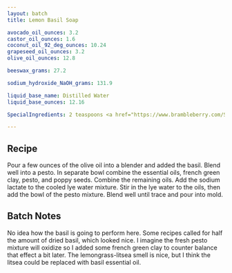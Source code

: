 ```yaml
---
layout: batch
title: Lemon Basil Soap

avocado_oil_ounces: 3.2
castor_oil_ounces: 1.6
coconut_oil_92_deg_ounces: 10.24
grapeseed_oil_ounces: 3.2
olive_oil_ounces: 12.8

beeswax_grams: 27.2

sodium_hydroxide_NaOH_grams: 131.9

liquid_base_name: Distilled Water
liquid_base_ounces: 12.16

SpecialIngredients: 2 teaspoons <a href="https://www.brambleberry.com/Sodium-Lactate-P5127.aspx">sodium lactate</a>, 1 oz. fresh Genovese basil, 2 tablespoons <a href="http://amzn.to/1mO8E4M">french green clay</a>, 4 teaspoons poppy seeds, &frac12; oz. <a href="http://amzn.to/296XzIV">lemongrass essential oil</a>, and &frac12; oz. <a href="https://www.brambleberry.com/litsea-essential-oil-p3824.aspx">litsea essential oil</a>.

---
```


## Recipe
Pour a few ounces of the olive oil into a blender and added the basil. Blend well into a pesto. In separate bowl combine the essential oils, french green clay, pesto, and poppy seeds. Combine the remaining oils. Add the sodium lactate to the cooled lye water mixture.  Stir in the lye water to the oils, then add the bowl of the pesto mixture. Blend well until trace and pour into mold.

## Batch Notes
No idea how the basil is going to perform here. Some recipes called for half the amount of dried basil, which looked nice. I imagine the fresh pesto mixture will oxidize so I added some french green clay to counter balance that effect a bit later. The lemongrass-litsea smell is nice, but I think the litsea could be replaced with basil essential oil.